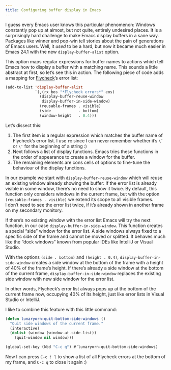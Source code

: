 ```yaml
---
title: Configuring buffer display in Emacs
---
```


I guess every Emacs user knows this particular phenomenon: Windows constantly
pop up at almost, but not quite, entirely undesired places.  It is a
surprisingly hard challenge to make Emacs display buffers in a sane way.
Packages like winner and pop-win tell stories about the pain of generations of
Emacs users.  Well, it *used* to be a hard, but now it became much easier in
Emacs 24.1 with the new `display-buffer-alist` option.

<!--more-->

This option maps regular expressions for buffer names to actions which tell
Emacs how to display a buffer with a matching name.  This sounds a little
abstract at first, so let’s see this in action.  The following piece of code
adds a mapping for [Flycheck][]’s error list:

```commonlisp
(add-to-list 'display-buffer-alist
             `(,(rx bos "*Flycheck errors*" eos)
               (display-buffer-reuse-window
                display-buffer-in-side-window)
               (reusable-frames . visible)
               (side            . bottom)
               (window-height   . 0.4)))
```

Let’s dissect this:

1. The first item is a regular expression which matches the buffer name of
   Flycheck’s error list.  I use `rx` since I can never remember whether
   it’s ``\` `` or `\'` for the beginning of a string :)
2. Next follows a list of display functions.  Emacs tries these functions in the
   order of appearance to create a window for the buffer.
3. The remaining elements are cons cells of options to fine-tune the behaviour
   of the display functions.

In our example we start with `display-buffer-reuse-window` which will reuse an
existing window already showing the buffer: If the error list is already visible
in some window, there’s no need to show it twice.  By default, this function
only considers windows in the current frame, but with the option
`(reusable-frames . visible)` we extend its scope to all visible frames.
I don’t need to see the error list twice, if it’s already shown in another frame
on my secondary monitory.

If there’s no existing window with the error list Emacs will try the next
function, in our case `display-buffer-in-side-window`.  This function creates a
special “side” window for the error list.  A side windows always fixed to a
specific side of the frame and cannot be moved or splitted.  It behaves much
like the “dock windows” known from popular IDEs like IntelliJ or Visual Studio.

With the options `(side . bottom)` and `(height . 0.4)`,
`display-buffer-in-side-window` creates a side window at the bottom of the frame
with a height of 40% of the frame’s height.  If there’s already a side window at
the bottom of the current frame, `display-buffer-in-side-window` replaces the
existing side window with new side window for the error list.

In other words, Flycheck’s error list always pops up at the bottom of the
current frame now, occupying 40% of its height, just like error lists in Visual
Studio or IntelliJ.

I like to combine this feature with this little command:

```commonlisp
(defun lunaryorn-quit-bottom-side-windows ()
  "Quit side windows of the current frame."
  (interactive)
  (dolist (window (window-at-side-list))
    (quit-window nil window)))

(global-set-key (kbd "C-c q") #’lunaryorn-quit-bottom-side-windows)
```

Now I can press `C-c ! l` to show a list of all Flycheck errors at the bottom of
my frame, and `C-c q` to close it again :)

[Flycheck]: http://www.flycheck.org
